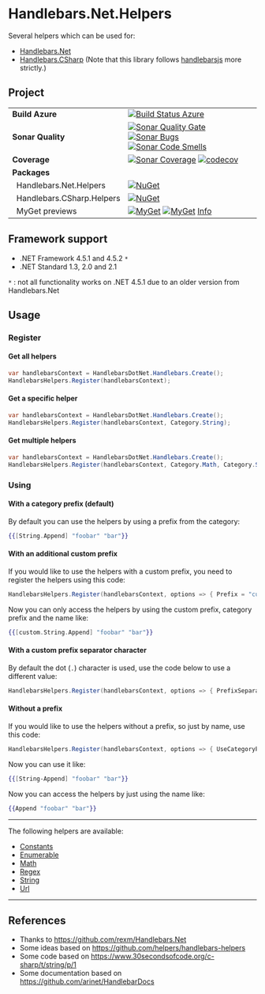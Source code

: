 # Handlebars.Net.Helpers
Several helpers which can be used for:
- [Handlebars.Net](https://github.com/rexm/Handlebars.Net)
- [Handlebars.CSharp](https://github.com/zjklee/Handlebars.CSharp) (Note that this library follows [handlebarsjs](https://handlebarsjs.com/) more strictly.)

## Project
| | |
| --- | --- |
| **Build Azure** | [![Build Status Azure](https://dev.azure.com/stef/Handlebars.Net.Helpers/_apis/build/status/CI?branchName=master)](https://dev.azure.com/stef/Handlebars.Net.Helpers/_build/latest?definitionId=36&branchName=master) |
| **Sonar Quality** | [![Sonar Quality Gate](https://sonarcloud.io/api/project_badges/measure?project=Handlebars.Net.Helpers&metric=alert_status)](https://sonarcloud.io/project/issues?id=Handlebars.Net.Helpers) [![Sonar Bugs](https://sonarcloud.io/api/project_badges/measure?project=Handlebars.Net.Helpers&metric=bugs)](https://sonarcloud.io/project/issues?id=Handlebars.Net.Helpers&resolved=false&types=BUG) [![Sonar Code Smells](https://sonarcloud.io/api/project_badges/measure?project=Handlebars.Net.Helpers&metric=code_smells)](https://sonarcloud.io/project/issues?id=Handlebars.Net.Helpers&resolved=false&types=CODE_SMELL)|
| **Coverage** | [![Sonar Coverage](https://sonarcloud.io/api/project_badges/measure?project=Handlebars.Net.Helpers&metric=coverage)](https://sonarcloud.io/component_measures?id=Handlebars.Net.Helpers&metric=coverage) [![codecov](https://codecov.io/gh/StefH/Handlebars.Net.Helpers/branch/master/graph/badge.svg)](https://codecov.io/gh/StefH/Handlebars.Net.Helpers) |
| **Packages** | |
| &nbsp;&nbsp;Handlebars.Net.Helpers | [![NuGet](https://buildstats.info/nuget/Handlebars.Net.Helpers)](https://www.nuget.org/packages/Handlebars.Net.Helpers) |
| &nbsp;&nbsp;Handlebars.CSharp.Helpers | [![NuGet](https://buildstats.info/nuget/Handlebars.CSharp.Helpers)](https://www.nuget.org/packages/Handlebars.CSharp.Helpers)|
| &nbsp;&nbsp;MyGet previews | [![MyGet](https://buildstats.info/myget/handlebars_net_helpers/Handlebars.Net.Helpers)](https://www.myget.org/feed/handlebars_net_helpers/package/nuget/Handlebars.Net.Helpers) [![MyGet](https://buildstats.info/myget/handlebars_net_helpers/Handlebars.Net.Helpers)](https://www.myget.org/feed/handlebars_net_helpers/package/nuget/Handlebars.CSharp.Helpers) [Info](https://github.com/StefH/Handlebars.Net.Helpers/wiki/MyGet)|

## Framework support
- .NET Framework 4.5.1 and 4.5.2 `*`
- .NET Standard 1.3, 2.0 and 2.1

`*` : not all functionality works on .NET 4.5.1 due to an older version from Handlebars.Net

## Usage

### Register

#### Get all helpers
``` c#
var handlebarsContext = HandlebarsDotNet.Handlebars.Create();
HandlebarsHelpers.Register(handlebarsContext);
```

#### Get a specific helper
``` c#
var handlebarsContext = HandlebarsDotNet.Handlebars.Create();
HandlebarsHelpers.Register(handlebarsContext, Category.String);
```

#### Get multiple helpers
``` c#
var handlebarsContext = HandlebarsDotNet.Handlebars.Create();
HandlebarsHelpers.Register(handlebarsContext, Category.Math, Category.String);
```

### Using

#### With a category prefix (default)
By default you can use the helpers by using a prefix from the category:
``` handlebars
{{[String.Append] "foobar" "bar"}}
```

#### With an additional custom prefix
If you would like to use the helpers with a custom prefix, you need to register the helpers using this code:
``` c#
HandlebarsHelpers.Register(handlebarsContext, options => { Prefix = "custom"; });
```

Now you can only access the helpers by using the custom prefix, category prefix and the name like:
```handlebars
{{[custom.String.Append] "foobar" "bar"}}
```

#### With a custom prefix separator character
By default the dot (`.`) character is used, use the code below to use a different value:

``` c#
HandlebarsHelpers.Register(handlebarsContext, options => { PrefixSeparator = "-"; });
```

#### Without a prefix
If you would like to use the helpers without a prefix, so just by name, use this code:
``` c#
HandlebarsHelpers.Register(handlebarsContext, options => { UseCategoryPrefix = false; });
```

Now you can use it like:
``` handlebars
{{[String-Append] "foobar" "bar"}}
```

Now you can access the helpers by just using the name like:
```handlebars
{{Append "foobar" "bar"}}
```

***

The following helpers are available:
- [Constants](https://github.com/StefH/Handlebars.Net.Helpers/wiki/Constants)
- [Enumerable](https://github.com/StefH/Handlebars.Net.Helpers/wiki/Enumerable)
- [Math](https://github.com/StefH/Handlebars.Net.Helpers/wiki/Math)
- [Regex](https://github.com/StefH/Handlebars.Net.Helpers/wiki/Regex)
- [String](https://github.com/StefH/Handlebars.Net.Helpers/wiki/String)
- [Url](https://github.com/StefH/Handlebars.Net.Helpers/wiki/Url)

***
## References
- Thanks to https://github.com/rexm/Handlebars.Net
- Some ideas based on https://github.com/helpers/handlebars-helpers
- Some code based on https://www.30secondsofcode.org/c-sharp/t/string/p/1
- Some documentation based on https://github.com/arinet/HandlebarDocs
